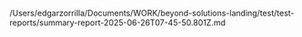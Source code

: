 /Users/edgarzorrilla/Documents/WORK/beyond-solutions-landing/test/test-reports/summary-report-2025-06-26T07-45-50.801Z.md
